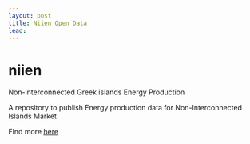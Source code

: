 ```yaml
---
layout: post
title: Niien Open Data
lead: 
---
```


# niien
Non-interconnected Greek islands Energy Production

A repository to publish Energy production data for Non-Interconnected Islands Market.

Find more [here](https://github.com/gerrykou/niien)

